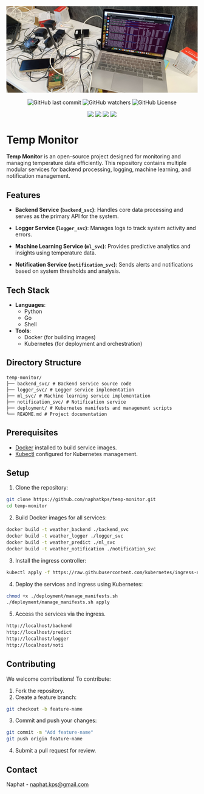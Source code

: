 <div align="center">
	<img src="./assets/wp.jpg" width="" height="" >
	<p></p>
	<img alt="GitHub last commit" src="https://img.shields.io/github/last-commit/naphatkps/temp-monitor?style=for-the-badge&color=orange">
	<img alt="GitHub watchers" src="https://img.shields.io/github/watchers/naphatkps/temp-monitor?style=for-the-badge&color=blue">
  <img alt="GitHub License" src="https://img.shields.io/github/license/naphatkps/temp-monitor?style=for-the-badge&color=green">
  <p></p>
  <img src="https://img.shields.io/badge/docker-%230db7ed.svg?style=for-the-badge&logo=docker&logoColor=white">
  <img src="https://img.shields.io/badge/kubernetes-%23326ce5.svg?style=for-the-badge&logo=kubernetes&logoColor=white">
  <img src="https://img.shields.io/badge/python-3670A0?style=for-the-badge&logo=python&logoColor=ffdd54">
  <img src="https://img.shields.io/badge/go-%2300ADD8.svg?style=for-the-badge&logo=go&logoColor=white">
</div>

# Temp Monitor

**Temp Monitor** is an open-source project designed for monitoring and managing temperature data efficiently. This repository contains multiple modular services for backend processing, logging, machine learning, and notification management.

## Features

- **Backend Service (`backend_svc`)**: 
  Handles core data processing and serves as the primary API for the system.
  
- **Logger Service (`logger_svc`)**: 
  Manages logs to track system activity and errors.
  
- **Machine Learning Service (`ml_svc`)**: 
  Provides predictive analytics and insights using temperature data.
  
- **Notification Service (`notification_svc`)**: 
  Sends alerts and notifications based on system thresholds and analysis.

## Tech Stack

- **Languages**: 
  - Python
  - Go
  - Shell
- **Tools**: 
  - Docker (for building images)
  - Kubernetes (for deployment and orchestration)

## Directory Structure
```
temp-monitor/ 
├── backend_svc/ # Backend service source code 
├── logger_svc/ # Logger service implementation 
├── ml_svc/ # Machine learning service implementation 
├── notification_svc/ # Notification service
├── deployment/ # Kubernetes manifests and management scripts
└── README.md # Project documentation
```

## Prerequisites

- [Docker](https://www.docker.com/) installed to build service images.
- [Kubectl](https://kubernetes.io/docs/tasks/tools/) configured for Kubernetes management.

## Setup

1. Clone the repository:
```bash
git clone https://github.com/naphatkps/temp-monitor.git
cd temp-monitor
```

2. Build Docker images for all services:
```bash
docker build -t weather_backend ./backend_svc
docker build -t weather_logger ./logger_svc
docker build -t weather_predict ./ml_svc
docker build -t weather_notification ./notification_svc
```

3. Install the ingress controller:
```bash
kubectl apply -f https://raw.githubusercontent.com/kubernetes/ingress-nginx/main/deploy/static/provider/cloud/deploy.yaml
```

4. Deploy the services and ingress using Kubernetes:
```bash
chmod +x ./deployment/manage_manifests.sh
./deployment/manage_manifests.sh apply
```

5. Access the services via the ingress.
```bash
http://localhost/backend
http://localhost/predict
http://localhost/logger
http://localhost/noti
```

## Contributing
We welcome contributions! To contribute:
1. Fork the repository.
2. Create a feature branch:
```bash
git checkout -b feature-name
```
3. Commit and push your changes:
```bash
git commit -m "Add feature-name"
git push origin feature-name
```
4. Submit a pull request for review.
## Contact
Naphat - naphat.kps@gmail.com

